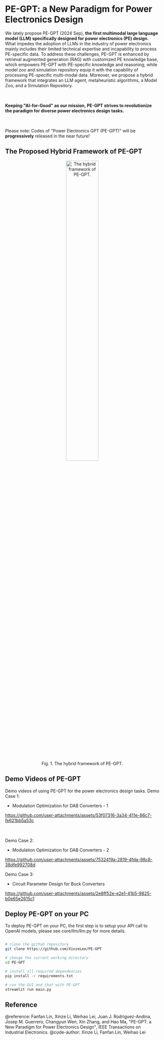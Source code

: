 
# PE-GPT: a New Paradigm for Power Electronics Design
We lately propose PE-GPT (2024 Sep), **the first multimodal large language model (LLM) specifically designed for power electronics (PE) design**. What impedes the adoption of LLMs in the industry of power electronics mainly includes their limited technical expertise and incapability to process PE-specific data. To address these challenges, PE-GPT is enhanced by retrieval augmented generation (RAG) with customized PE knowledge base, which empowers PE-GPT with PE-specific knowledge and reasoning, while model zoo and simulation repository equip it with the capability of processing PE-specific multi-modal data. Moreover, we propose a hybrid framework that integrates an LLM agent, metaheuristic algorithms, a Model Zoo, and a Simulation Repository. 

<br><br>
**Keeping "AI-for-Good" as our mission, PE-GPT strives to revolutionize the paradigm for diverse power electronics design tasks.**
<br><br><br>

Please note: Codes of "Power Electronics GPT (PE-GPT)" will be **progressively** released in the near future!

## The Proposed Hybrid Framework of PE-GPT
<figure style="text-align: center;">
  <img src="https://github.com/user-attachments/assets/fa246d51-ea4e-4fce-967f-b584ee5da586" alt="The hybrid framework of PE-GPT." style="width:50%;">
  <figcaption>Fig. 1. The hybrid framework of PE-GPT.</figcaption>
</figure>

## Demo Videos of PE-GPT
Demo videos of using PE-GPT for the power electronics design tasks.
Demo Case 1:
  * Modulation Optimization for DAB Converters - 1

https://github.com/user-attachments/assets/53f07316-3a34-411e-86c7-fe621bb5a53c

<br><br>
Demo Case 2:
  * Modulation Optimization for DAB Converters - 2

https://github.com/user-attachments/assets/7532419a-2819-4fda-98c8-38dfe992708d


Demo Case 3:
  * Circuit Parameter Design for Buck Converters

https://github.com/user-attachments/assets/2e8ff52e-e2e1-41b5-9825-b0e65e2615c1


## Deploy PE-GPT on your PC
To deploy PE-GPT on your PC, the first step is to setup your API call to OpenAI models, please see core/llm/llm.py for more details.
```bash

# clone the github repository
git clone https://github.com/XinzeLee/PE-GPT

# change the current working directory
cd PE-GPT

# install all required dependencies
pip install -r requirements.txt

# run the GUI and chat with PE-GPT
streamlit run main.py

```



## Reference
@reference: Fanfan Lin, Xinze Li, Weihao Lei, Juan J. Rodriguez-Andina, Josep M. Guerrero, Changyun Wen, Xin Zhang, and Hao Ma, "PE-GPT: a New Paradigm for Power Electronics Design", IEEE Transactions on Industrial Electronics.
@code-author: Xinze Li, Fanfan Lin, Weihao Lei
